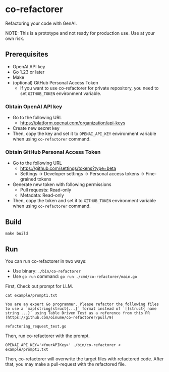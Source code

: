 # co-refactorer
Refactoring your code with GenAI.

NOTE: This is a prototype and not ready for production use. Use at your own risk.

## Prerequisites

- OpenAI API key
- Go 1.23 or later
- Make
- (optional) GitHub Personal Access Token
  - If you want to use co-refactorer for private repository, you need to set `GITHUB_TOKEN` environment variable.

### Obtain OpenAI API key

- Go to the following URL
  - https://platform.openai.com/organization/api-keys
- Create new secret key
- Then, copy the key and set it to `OPENAI_API_KEY` environment variable when using `co-refactorer` command.
 
### Obtain GitHub Personal Access Token

- Go to the following URL
  - https://github.com/settings/tokens?type=beta
  - Settings -> Developer settings -> Personal access tokens -> Fine-grained tokens
- Generate new token with following permissions
  - Pull requests: Read-only
  - Metadata: Read-only
- Then, copy the token and set it to `GITHUB_TOKEN` environment variable when using `co-refactorer` command.


## Build

```
make build
```

## Run

You can run co-refactorer in two ways:

- Use binary: `./bin/co-refactorer`
- Use `go run` command: `go run ./cmd/co-refactorer/main.go`


First, Check out prompt for LLM.
```
cat example/prompt1.txt

You are an expert Go programmer. Please refactor the following files to use a `map[string]struct{...}` format instead of `[]struct{ name string ...}` using Table Driven Test as a reference from this PR (https://github.com/oinume/co-refactorer/pull/9)

refactoring_request_test.go
```

Then, run co-refactorer with the prompt.
```
OPENAI_API_KEY='<YourAPIKey>' ./bin/co-refactorer < example/prompt1.txt
```

Then, co-refactorer will overwrite the target files with refactored code. After that, you may make a pull-request with the refactored file.
